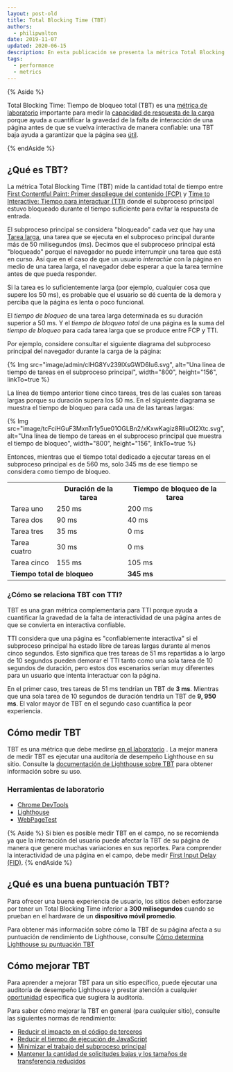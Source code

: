 ```yaml
---
layout: post-old
title: Total Blocking Time (TBT)
authors:
  - philipwalton
date: 2019-11-07
updated: 2020-06-15
description: En esta publicación se presenta la métrica Total Blocking Time (TBT) y se explica como medirla
tags:
  - performance
  - metrics
---
```


{% Aside %}

Total Blocking Time: Tiempo de bloqueo total (TBT) es una [métrica de laboratorio](/user-centric-performance-metrics/#in-the-lab) importante para medir la [capacidad de respuesta de la carga](/user-centric-performance-metrics/#types-of-metrics) porque ayuda a cuantificar la gravedad de la falta de interacción de una página antes de que se vuelva interactiva de manera confiable: una TBT baja ayuda a garantizar que la página sea [útil](/user-centric-performance-metrics/#questions).

{% endAside %}

## ¿Qué es TBT?

La métrica Total Blocking Time (TBT) mide la cantidad total de tiempo entre [First Contentful Paint: Primer despliegue del contenido (FCP)](/fcp/) y [Time to Interactive: Tiempo para interactuar (TTI)](/tti/) donde el subproceso principal estuvo bloqueado durante el tiempo suficiente para evitar la respuesta de entrada.

El subproceso principal se considera "bloqueado" cada vez que hay una [Tarea larga](/custom-metrics/#long-tasks-api), una tarea que se ejecuta en el subproceso principal durante más de 50 milisegundos (ms). Decimos que el subproceso principal está "bloqueado" porque el navegador no puede interrumpir una tarea que está en curso. Así que en el caso de que un usuario *interactúe* con la página en medio de una tarea larga, el navegador debe esperar a que la tarea termine antes de que pueda responder.

Si la tarea es lo suficientemente larga (por ejemplo, cualquier cosa que supere los 50 ms), es probable que el usuario se dé cuenta de la demora y perciba que la página es lenta o poco funcional.

El *tiempo de bloqueo* de una tarea larga determinada es su duración superior a 50 ms. Y el *tiempo de bloqueo total* de una página es la suma del *tiempo de bloqueo* para cada tarea larga que se produce entre FCP y TTI.

Por ejemplo, considere consultar el siguiente diagrama del subproceso principal del navegador durante la carga de la página:

{% Img src="image/admin/clHG8Yv239lXsGWD6Iu6.svg", alt="Una línea de tiempo de tareas en el subproceso principal", width="800", height="156", linkTo=true %}

La línea de tiempo anterior tiene cinco tareas, tres de las cuales son tareas largas porque su duración supera los 50 ms. En el siguiente diagrama se muestra el tiempo de bloqueo para cada una de las tareas largas:

{% Img src="image/tcFciHGuF3MxnTr1y5ue01OGLBn2/xKxwKagiz8RliuOI2Xtc.svg", alt="Una línea de tiempo de tareas en el subproceso principal que muestra el tiempo de bloqueo", width="800", height="156", linkTo=true %}

Entonces, mientras que el tiempo total dedicado a ejecutar tareas en el subproceso principal es de 560 ms, solo 345 ms de ese tiempo se considera como tiempo de bloqueo.

<table>
  <tr>
    <th></th>
    <th>Duración de la tarea</th>
    <th>Tiempo de bloqueo de la tarea</th>
  </tr>
  <tr>
    <td>Tarea uno</td>
    <td>250 ms</td>
    <td>200 ms</td>
  </tr>
  <tr>
    <td>Tarea dos</td>
    <td>90 ms</td>
    <td>40 ms</td>
  </tr>
  <tr>
    <td>Tarea tres</td>
    <td>35 ms</td>
    <td>0 ms</td>
  </tr>
  <tr>
    <td>Tarea cuatro</td>
    <td>30 ms</td>
    <td>0 ms</td>
  </tr>
  <tr>
    <td>Tarea cinco</td>
    <td>155 ms</td>
    <td>105 ms</td>
  </tr>
  <tr>
    <td colspan="2"><strong>Tiempo total de bloqueo</strong></td>
    <td><strong>345 ms</strong></td>
  </tr>
</table>

### ¿Cómo se relaciona TBT con TTI?

TBT es una gran métrica complementaria para TTI porque ayuda a cuantificar la gravedad de la falta de interactividad de una página antes de que se convierta en interactiva confiable.

TTI considera que una página es "confiablemente interactiva" si el subproceso principal ha estado libre de tareas largas durante al menos cinco segundos. Esto significa que tres tareas de 51 ms repartidas a lo largo de 10 segundos pueden demorar el TTI tanto como una sola tarea de 10 segundos de duración, pero estos dos escenarios serían muy diferentes para un usuario que intenta interactuar con la página.

En el primer caso, tres tareas de 51 ms tendrían un TBT de **3 ms**. Mientras que una sola tarea de 10 segundos de duración tendría un TBT de **9, 950 ms**. El valor mayor de TBT en el segundo caso cuantifica la peor experiencia.

## Cómo medir TBT

TBT es una métrica que debe medirse [en el laboratorio](/user-centric-performance-metrics/#in-the-lab) . La mejor manera de medir TBT es ejecutar una auditoría de desempeño Lighthouse en su sitio. Consulte la [documentación de Lighthouse sobre TBT](/lighthouse-total-blocking-time) para obtener información sobre su uso.

### Herramientas de laboratorio

- [Chrome DevTools](https://developers.google.com/web/tools/chrome-devtools/)
- [Lighthouse](https://developers.google.com/web/tools/lighthouse/)
- [WebPageTest](https://www.webpagetest.org/)

{% Aside %} Si bien es posible medir TBT en el campo, no se recomienda ya que la interacción del usuario puede afectar la TBT de su página de manera que genere muchas variaciones en sus reportes. Para comprender la interactividad de una página en el campo, debe medir [First Input Delay (FID)](/fid/). {% endAside %}

## ¿Qué es una buena puntuación TBT?

Para ofrecer una buena experiencia de usuario, los sitios deben esforzarse por tener un Total Blocking Time inferior a **300 milisegundos** cuando se prueban en el hardware de un **dispositivo móvil promedio**.

Para obtener más información sobre cómo la TBT de su página afecta a su puntuación de rendimiento de Lighthouse, consulte [Cómo determina Lighthouse su puntuación TBT](/lighthouse-total-blocking-time/#how-lighthouse-determines-your-tbt-score)

## Cómo mejorar TBT

Para aprender a mejorar TBT para un sitio específico, puede ejecutar una auditoría de desempeño Lighthouse y prestar atención a cualquier [oportunidad](/lighthouse-performance/#opportunities) específica que sugiera la auditoría.

Para saber cómo mejorar la TBT en general (para cualquier sitio), consulte las siguientes normas de rendimiento:

- [Reducir el impacto en el código de terceros](/third-party-summary/)
- [Reducir el tiempo de ejecución de JavaScript](/bootup-time/)
- [Minimizar el trabajo del subproceso principal](/mainthread-work-breakdown/)
- [Mantener la cantidad de solicitudes bajas y los tamaños de transferencia reducidos](/resource-summary/)
